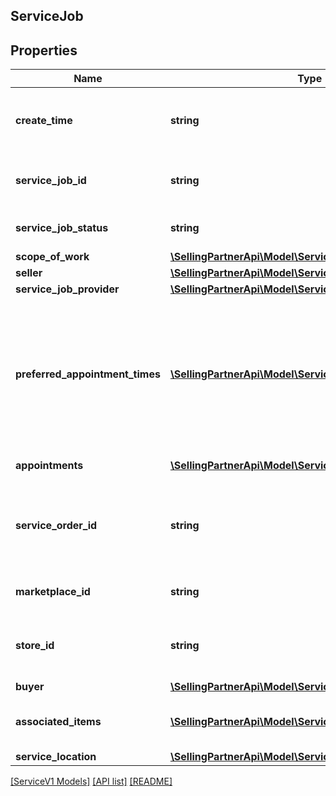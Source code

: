 ## ServiceJob

## Properties

Name | Type | Description | Notes
------------ | ------------- | ------------- | -------------
**create_time** | **string** | The date and time of the creation of the job in ISO 8601 format. | [optional]
**service_job_id** | **string** | Amazon identifier for the service job. | [optional]
**service_job_status** | **string** | The status of the service job. | [optional]
**scope_of_work** | [**\SellingPartnerApi\Model\ServiceV1\ScopeOfWork**](ScopeOfWork.md) |  | [optional]
**seller** | [**\SellingPartnerApi\Model\ServiceV1\Seller**](Seller.md) |  | [optional]
**service_job_provider** | [**\SellingPartnerApi\Model\ServiceV1\ServiceJobProvider**](ServiceJobProvider.md) |  | [optional]
**preferred_appointment_times** | [**\SellingPartnerApi\Model\ServiceV1\AppointmentTime[]**](AppointmentTime.md) | A list of appointment windows preferred by the buyer. Included only if the buyer selected appointment windows when creating the order. | [optional]
**appointments** | [**\SellingPartnerApi\Model\ServiceV1\Appointment[]**](Appointment.md) | A list of appointments. | [optional]
**service_order_id** | **string** | The Amazon-defined identifier for an order placed by the buyer, in 3-7-7 format. | [optional]
**marketplace_id** | **string** | The marketplace identifier. | [optional]
**store_id** | **string** | The Amazon-defined identifier for the region scope. | [optional]
**buyer** | [**\SellingPartnerApi\Model\ServiceV1\Buyer**](Buyer.md) |  | [optional]
**associated_items** | [**\SellingPartnerApi\Model\ServiceV1\AssociatedItem[]**](AssociatedItem.md) | A list of items associated with the service job. | [optional]
**service_location** | [**\SellingPartnerApi\Model\ServiceV1\ServiceLocation**](ServiceLocation.md) |  | [optional]

[[ServiceV1 Models]](../) [[API list]](../../Api) [[README]](../../../README.md)
